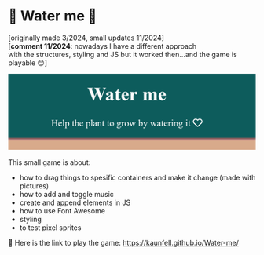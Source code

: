 # 🌸 Water me 🌸
[originally made 3/2024, small updates 11/2024]<br />
[**comment 11/2024**: nowadays I have a different approach<br />
with the structures, styling and JS but it worked then...and the game is playable 😊]

![Water me](./resurssit/kuvat/header.png)

This small game is about: 
- how to drag things to spesific containers and make it change
(made with pictures)
- how to add and toggle music
- create and append elements in JS
- how to use Font Awesome
- styling
- to test pixel sprites





🌸 Here is the link to play the game:
https://kaunfell.github.io/Water-me/


